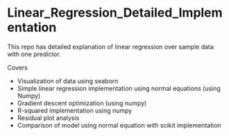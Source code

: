 # Linear_Regression_Detailed_Implementation

This repo has detailed explanation of linear regression over sample data with one predictor.

Covers

- Visualization of data using seaborn
- Simple linear regression implementation using normal equations (using Numpy)
- Gradient descent optimization (using numpy)
- R-squared implementation using numpy
- Residual plot analysis
- Comparison of model using normal equation with scikit implementation
